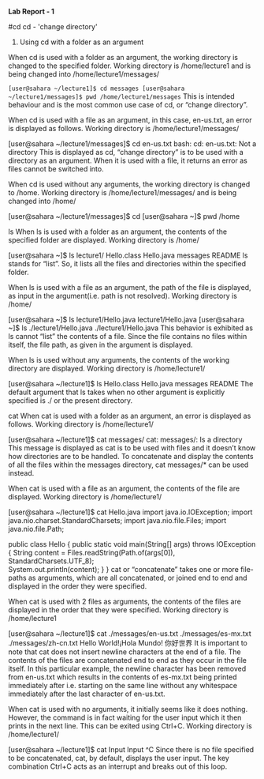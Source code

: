 **Lab Report - 1**

#cd
 cd - 'change directory'
 
1. Using cd with a folder as an argument
    
When cd is used with a folder as an argument, the working directory is changed to the specified folder.
Working directory is /home/lecture1 and is being changed into /home/lecture1/messages/

  `[user@sahara ~/lecture1]$ cd messages
  [user@sahara ~/lecture1/messages]$ pwd
  /home/lecture1/messages`
This is intended behaviour and is the most common use case of cd, or “change directory”.

When cd is used with a file as an argument, in this case, en-us.txt, an error is displayed as follows.
Working directory is /home/lecture1/messages/

  [user@sahara ~/lecture1/messages]$ cd en-us.txt 
  bash: cd: en-us.txt: Not a directory
This is displayed as cd, “change directory” is to be used with a directory as an argument. When it is used with a file, it returns an error as files cannot be switched into.

When cd is used without any arguments, the working directory is changed to /home.
Working directory is /home/lecture1/messages/ and is being changed into /home/

  [user@sahara ~/lecture1/messages]$ cd
  [user@sahara ~]$ pwd
  /home


ls
When ls is used with a folder as an argument, the contents of the specified folder are displayed.
Working directory is /home/

  [user@sahara ~]$ ls lecture1/
  Hello.class  Hello.java  messages  README
ls stands for “list”. So, it lists all the files and directories within the specified folder.

When ls is used with a file as an argument, the path of the file is displayed, as input in the argument(i.e. path is not resolved).
Working directory is /home/

  [user@sahara ~]$ ls lecture1/Hello.java
  lecture1/Hello.java
  [user@sahara ~]$ ls ./lecture1/Hello.java
  ./lecture1/Hello.java
This behavior is exhibited as ls cannot “list” the contents of a file. Since the file contains no files within itself, the file path, as given in the argument is displayed.

When ls is used without any arguments, the contents of the working directory are displayed.
Working directory is /home/lecture1/

  [user@sahara ~/lecture1]$ ls
  Hello.class  Hello.java  messages  README
The default argument that ls takes when no other argument is explicitly specified is ./ or the present directory.

cat
When cat is used with a folder as an argument, an error is displayed as follows.
Working directory is /home/lecture1/

  [user@sahara ~/lecture1]$ cat messages/
  cat: messages/: Is a directory
This message is displayed as cat is to be used with files and it doesn’t know how directories are to be handled. To concatenate and display the contents of all the files within the messages directory, cat messages/* can be used instead.

When cat is used with a file as an argument, the contents of the file are displayed.
Working directory is /home/lecture1/

  [user@sahara ~/lecture1]$ cat Hello.java
  import java.io.IOException;
  import java.nio.charset.StandardCharsets;
  import java.nio.file.Files;
  import java.nio.file.Path;
  
  public class Hello {
    public static void main(String[] args) throws IOException {
      String content = Files.readString(Path.of(args[0]), StandardCharsets.UTF_8);    
      System.out.println(content);
    }
  }
cat or “concatenate” takes one or more file-paths as arguments, which are all concatenated, or joined end to end and displayed in the order they were specified.

When cat is used with 2 files as arguments, the contents of the files are displayed in the order that they were specified. Working directory is /home/lecture1

  [user@sahara ~/lecture1]$ cat ./messages/en-us.txt ./messages/es-mx.txt ./messages/zh-cn.txt 
  Hello World!¡Hola Mundo!
  你好世界
It is important to note that cat does not insert newline characters at the end of a file. The contents of the files are concatenated end to end as they occur in the file itself. In this particular example, the newline character has been removed from en-us.txt which results in the contents of es-mx.txt being printed immediately after i.e. starting on the same line without any whitespace immediately after the last character of en-us.txt.

When cat is used with no arguments, it initially seems like it does nothing. However, the command is in fact waiting for the user input which it then prints in the next line. This can be exited using Ctrl+C.
Working directory is /home/lecture1/

  [user@sahara ~/lecture1]$ cat
  Input
  Input
  ^C
Since there is no file specified to be concatenated, cat, by default, displays the user input. The key combination Ctrl+C acts as an interrupt and breaks out of this loop.
